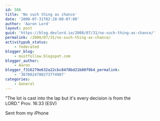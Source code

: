 ```yaml
---
id: 586
title: 'No such thing as chance'
date: '2008-07-31T02:28:00-07:00'
author: 'Aaron Lord'
layout: post
guid: 'https://blog.devlord.io/2008/07/31/no-such-thing-as-chance/'
permalink: /2008/07/31/no-such-thing-as-chance/
activitypub_status:
    - federated
blogger_blog:
    - mustfollow.blogspot.com
blogger_author:
    - Aaron
blogger_f316279e632a22cbc8478bd21b80f9b4_permalink:
    - '3670824780273774987'
categories:
    - General
---
```


"The lot is cast into the lap but it&#039;s every decision is from the  <br>LORD." Prov. 16:33 (ESV)<p>Sent from my iPhone<div class="blogger-post-footer"><img width='1' height='1' src='' alt='' /></div>